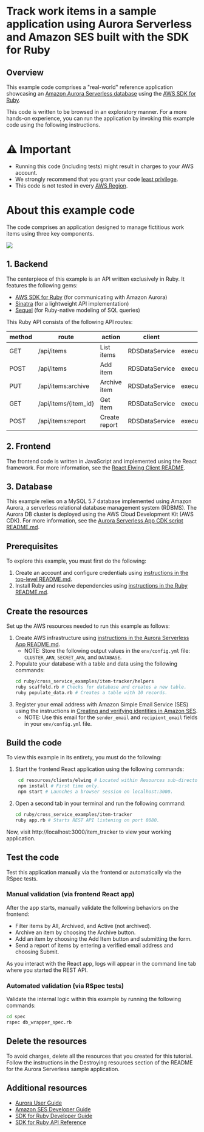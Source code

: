 # Track work items in a sample application using Aurora Serverless and Amazon SES built with the SDK for Ruby

## Overview
This example code comprises a "real-world" reference application showcasing an [Amazon Aurora Serverless database](https://docs.aws.amazon.com/AmazonRDS/latest/AuroraUserGuide/CHAP_AuroraOverview.html) using the [AWS SDK for Ruby](https://docs.aws.amazon.com/sdk-for-ruby/v3/developer-guide/welcome.html).

This code is written to be browsed in an exploratory manner.
For a more hands-on experience, you can run the application by invoking this example code using the following instructions.

# ⚠️ Important
* Running this code (including tests) might result in charges to your AWS account.
* We strongly recommend that you grant your code [least privilege](https://docs.aws.amazon.com/IAM/latest/UserGuide/best-practices.html#grant-least-privilege).
* This code is not tested in every [AWS Region](https://aws.amazon.com/about-aws/global-infrastructure/regional-product-services).

# About this example code
The code comprises an application designed to manage fictitious work items using three key components.

![](architecture_diagram.png)


## 1. Backend
The centerpiece of this example is an API written exclusively in Ruby. It features the following gems:
* [AWS SDK for Ruby](https://docs.aws.amazon.com/sdk-for-ruby/v3/developer-guide/welcome.html) (for communicating with Amazon Aurora)
* [Sinatra](https://sinatrarb.com/intro.html) (for a lightweight API implementation)
* [Sequel](https://sequel.jeremyevans.net/) (for Ruby-native modeling of SQL queries)

This Ruby API consists of the following API routes:

|method              | route                |action        | client             |function                |
|--------------------|----------------------|--------------|--------------------|------------------------|
|GET                 | /api/items           |List items    | RDSDataService     |execute_statement(*SQL*)|
|POST                | /api/items           |Add item      | RDSDataService     |execute_statement(*SQL*)|
|PUT                 | /api/items:archive   |Archive item  | RDSDataService     |execute_statement(*SQL*)|
|GET                 | /api/items/{item_id} |Get item      | RDSDataService     |execute_statement(*SQL*)|
|POST                | /api/items:report    |Create report | RDSDataService     |execute_statement(*SQL*)|

## 2. Frontend
The frontend code is written in JavaScript and implemented using the React framework.
For more information, see the [React Elwing Client README](../../../resources/clients/react/elwing/README.md).

## 3. Database
This example relies on a MySQL 5.7 database implemented using Amazon Aurora, a serverless relational database management system (RDBMS).
The Aurora DB cluster is deployed using the AWS Cloud Development Kit (AWS CDK).
For more information, see the [Aurora Serverless App CDK script README.md](../../../resources/cdk/aurora_serverless_app/README.md).

## Prerequisites
To explore this example, you must first do the following:
1. Create an account and configure credentials using [instructions in the top-level README.md](../../../README.md#invoke-example-code).
2. Install Ruby and resolve dependencies using [instructions in the Ruby README.md](../../../ruby/README.md).

## Create the resources
Set up the AWS resources needed to run this example as follows:
1. Create AWS infrastructure using [instructions in the Aurora Serverless App README.md](../../../resources/cdk/aurora_serverless_app/README.md).
   * NOTE: Store the following output values in the `env/config.yml` file: `CLUSTER_ARN`, `SECRET_ARN`, and `DATABASE`.
2. Populate your database with a table and data using the following commands:
     ```bash
     cd ruby/cross_service_examples/item-tracker/helpers
     ruby scaffold.rb # Checks for database and creates a new table.
     ruby populate_data.rb # Creates a table with 10 records.
     ```
3. Register your email address with Amazon Simple Email Service (SES) using the instructions in [Creating and verifying identities in Amazon SES](https://docs.aws.amazon.com/ses/latest/dg/creating-identities.html).
   * NOTE: Use this email for the `sender_email` and `recipient_email` fields in your `env/config.yml` file.

## Build the code
To view this example in its entirety, you must do the following:
1. Start the frontend React application using the following commands:
    ```bash
     cd resources/clients/elwing # Located within Resources sub-directory.
     npm install # First time only.
     npm start # Launches a browser session on localhost:3000.
    ```
2. Open a second tab in your terminal and run the following command:
    ```bash
    cd ruby/cross_service_examples/item-tracker
    ruby app.rb # Starts REST API listening on port 8080.
    ```
Now, visit http://localhost:3000/item_tracker to view your working application.

## Test the code
Test this application manually via the frontend or automatically via the RSpec tests.

### Manual validation (via frontend React app)
After the app starts, manually validate the following behaviors on the frontend:
* Filter items by All, Archived, and Active (not archived).
* Archive an item by choosing the Archive button.
* Add an item by choosing the Add Item button and submitting the form.
* Send a report of items by entering a verified email address and choosing Submit.

As you interact with the React app, logs will appear in the command line tab where you started the REST API.

### Automated validation (via RSpec tests)
Validate the internal logic within this example by running the following commands:
```bash
cd spec
rspec db_wrapper_spec.rb
```

## Delete the resources

To avoid charges, delete all the resources that you created for this tutorial. Follow the instructions in the Destroying resources section of the README for the Aurora Serverless sample application.

## Additional resources
* [Aurora User Guide](https://docs.aws.amazon.com/AmazonRDS/latest/AuroraUserGuide/CHAP_AuroraOverview.html)
* [Amazon SES Developer Guide](https://docs.aws.amazon.com/ses/latest/dg/Welcome.html)
* [SDK for Ruby Developer Guide](https://docs.aws.amazon.com/sdk-for-ruby/v3/developer-guide/welcome.html)
* [SDK for Ruby API Reference](https://docs.aws.amazon.com/sdk-for-ruby/v3/api/)
